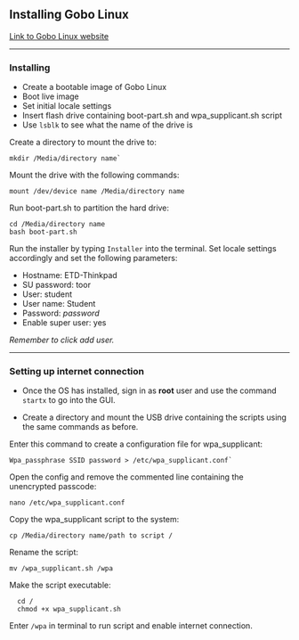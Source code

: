 ## Installing Gobo Linux
[Link to Gobo Linux website](https://gobolinux.org/index.html#content)

---

### Installing  

* Create a bootable image of Gobo Linux  
* Boot live image  
* Set initial locale settings  
* Insert flash drive containing boot-part.sh and wpa_supplicant.sh script  
* Use `lsblk` to see what the name of the drive is  

Create a directory to mount the drive to:  
```
mkdir /Media/directory name`
```

Mount the drive with the following commands:  
```
mount /dev/device name /Media/directory name
```

Run boot-part.sh to partition the hard drive:  
```
cd /Media/directory name
bash boot-part.sh
```
  
Run the installer by typing `Installer` into the terminal. Set locale settings accordingly and set the following parameters:
  
* Hostname: ETD-Thinkpad
* SU password: toor
* User: student
* User name: Student
* Password: *password*
* Enable super user: yes

*Remember to click add user.*

---

### Setting up internet connection

* Once the OS has installed, sign in as **root** user and use the command `startx` to go into the GUI.
  
* Create a directory and mount the USB drive containing the scripts using the same commands as before.

Enter this command to create a configuration file for wpa_supplicant:  
```
Wpa_passphrase SSID password > /etc/wpa_supplicant.conf`
```

Open the config and remove the commented line containing the unencrypted passcode:  
```
nano /etc/wpa_supplicant.conf
```
  
Copy the wpa_supplicant script to the system:  
```
cp /Media/directory name/path to script /
```

Rename the script:  
```
mv /wpa_supplicant.sh /wpa
```

Make the script executable:  
```
  cd /
  chmod +x wpa_supplicant.sh
```
 
Enter `/wpa` in terminal to run script and enable internet connection.
